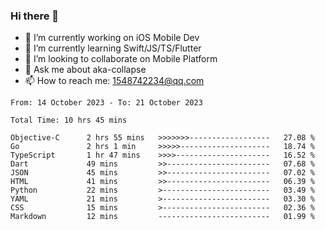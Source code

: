 ### Hi there 👋

<!--
**AkaShark/AkaShark** is a ✨ _special_ ✨ repository because its `README.md` (this file) appears on your GitHub profile.

Here are some ideas to get you started:
-->

- 🔭 I’m currently working on iOS Mobile Dev
- 🌱 I’m currently learning Swift/JS/TS/Flutter
- 👯 I’m looking to collaborate on Mobile Platform 
- 💬 Ask me about aka-collapse
- 📫 How to reach me: 1548742234@qq.com


<!--START_SECTION:waka-->

```all_time
From: 14 October 2023 - To: 21 October 2023

Total Time: 10 hrs 45 mins

Objective-C      2 hrs 55 mins   >>>>>>>------------------   27.08 %
Go               2 hrs 1 min     >>>>>--------------------   18.74 %
TypeScript       1 hr 47 mins    >>>>---------------------   16.52 %
Dart             49 mins         >>-----------------------   07.68 %
JSON             45 mins         >>-----------------------   07.02 %
HTML             41 mins         >>-----------------------   06.39 %
Python           22 mins         >------------------------   03.49 %
YAML             21 mins         >------------------------   03.30 %
CSS              15 mins         >------------------------   02.36 %
Markdown         12 mins         -------------------------   01.99 %
```

<!--END_SECTION:waka-->

<!-- 
[![Anurag's github stats](https://github-readme-stats.vercel.app/api?username=AkaShark&show_icons=true&theme=radical)](https://github.com/anuraghazra/github-readme-stats)

[![Top Langs](https://github-readme-stats.vercel.app/api/top-langs/?username=AkaShark&layout=compact)](https://github.com/anuraghazra/github-readme-stats)
-->

